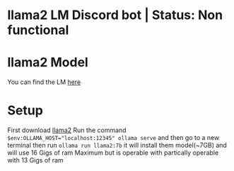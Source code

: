# llama2 LM Discord bot | Status: Non functional

# llama2 Model
You can find the LM [here](https://ollama.com/library/llama2:7b)

# Setup
First download [llama2](https://ollama.com/library/llama2:7b) Run the command ```$env:OLLAMA_HOST="localhost:12345" ollama serve```
and then go to a new terminal then run ```ollama run llama2:7b```
it will install them model(~7GB) and will use 16 Gigs  of ram Maximum but is operable with partically operable with 13 Gigs of ram
